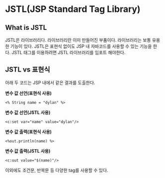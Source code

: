 JSTL(JSP Standard Tag Library)
=============================

What is JSTL
-------------
JSTL은 라이브러리다. 라이브러리란 이미 만들어진 부품이다.
라이브러리는 보통 유용한 기능이 있다.
JSTL은 표현식 없이도 JSP 내 자바코드를 사용할 수 있는 기능을 한다.
JSTL 태그를 이용하려면 JSTL 라이브러리를 임포트 해야한다.

JSTL vs 표현식
-------------
아래 두 코드는 JSP 내에서 같은 결과를 도출한다.

**변수 값 선언(표현식 사용)**
```
<% String name = "dylan" %>
```

**변수 값 선언(JSTL 사용)**
```
<c:set var="name" value="dylan"/>
```

**변수 값 출력(표현식 사용)**
```
<%out.println(name) %>
```

**변수 값 출력(JSTL 사용)**
```
<c:out value="$(name)"/>
```

이외에도 조건문, 반복문 등 다양한 tag를 사용할 수 있다.
